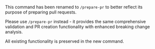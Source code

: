 This command has been renamed to `/prepare-pr` to better reflect its purpose of preparing pull requests.

Please use `/prepare-pr` instead - it provides the same comprehensive validation and PR creation functionality with enhanced breaking change analysis.

All existing functionality is preserved in the new command.
